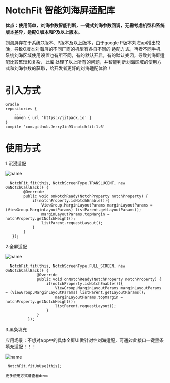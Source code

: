 # NotchFit 智能刘海屏适配库

**优点：使用简单，刘海参数智能判断，一键式刘海参数回调，无需考虑机型和系统版本差异，适配O版本和P及以上版本。**
    
   刘海屏存在于系统O版本、P版本及以上版本，由于google P版本刘海api推出较晚，导致O版本刘海屏的不同厂商的机型有各自不同的
 适配方式，再者不同手机系统刘海区域使用设置也有所不同，有的默认开启，有的默认关闭，导致刘海屏适配比较繁琐和复杂，此库
 处理了以上所有的问题，并智能判断刘海区域的使用方式和刘海参数的获取，给开发者更好的刘海适配体验！
    
# 引入方式
    Gradle
    repositories {
        ...
        maven { url 'https://jitpack.io' }
    }
    compile 'com.github.JerryJin93:notchfit:1.6'
    
# 使用方式

   1.沉浸适配
   
   ![name](https://raw.githubusercontent.com/wcl9900/NotchFit/master/image_notch_fit_translucent.jpg)
      
      NotchFit.fit(this, NotchScreenType.TRANSLUCENT, new OnNotchCallBack() {
            @Override
            public void onNotchReady(NotchProperty notchProperty) {
                if(notchProperty.isNotchEnable()){
                    ViewGroup.MarginLayoutParams marginLayoutParams = (ViewGroup.MarginLayoutParams) listParent.getLayoutParams();
                    marginLayoutParams.topMargin = notchProperty.getNotchHeight();
                    listParent.requestLayout();
                }
            }
       });
      
       
   2.全屏适配   
   
   ![name](https://raw.githubusercontent.com/wcl9900/NotchFit/master/image_notch_fit_fullscreen.jpg)
      
      NotchFit.fit(this, NotchScreenType.FULL_SCREEN, new OnNotchCallBack() {
                  @Override
                  public void onNotchReady(NotchProperty notchProperty) {
                      if(notchProperty.isNotchEnable()){
                          ViewGroup.MarginLayoutParams marginLayoutParams = (ViewGroup.MarginLayoutParams) listParent.getLayoutParams();
                          marginLayoutParams.topMargin = notchProperty.getNotchHeight();
                          listParent.requestLayout();
                      }
                  }
              });
        
              
   3.黑条填充
   <p>应用场景：不想对app中的具体全屏UI做针对性刘海适配，可通过此接口一键黑条填充适配！！！
   
   ![name](https://raw.githubusercontent.com/wcl9900/NotchFit/master/image_notch_fit_black.jpg)
     
     NotchFit.fitUnUse(this);
     
    更多使用方式请查看demo
